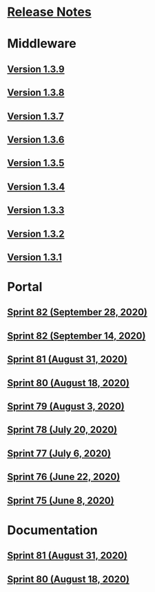 # [Release Notes](README.md)
# Middleware
## [Version 1.3.9](middleware/middleware-1.3.9.md)
## [Version 1.3.8](middleware/middleware-1.3.8.md)
## [Version 1.3.7](middleware/middleware-1.3.7.md)
## [Version 1.3.6](middleware/middleware-1.3.6.md)
## [Version 1.3.5](middleware/middleware-1.3.5.md)
## [Version 1.3.4](middleware/middleware-1.3.4.md)
## [Version 1.3.3](middleware/middleware-1.3.3.md)
## [Version 1.3.2](middleware/middleware-1.3.2.md)
## [Version 1.3.1](middleware/middleware-1.3.1.md)
# Portal
## [Sprint 82 (September 28, 2020)](portal/portal-sprint-83.md)
## [Sprint 82 (September 14, 2020)](portal/portal-sprint-82.md)
## [Sprint 81 (August 31, 2020)](portal/portal-sprint-81.md)
## [Sprint 80 (August 18, 2020)](portal/portal-sprint-80.md)
## [Sprint 79 (August 3, 2020)](portal/portal-sprint-79.md)
## [Sprint 78 (July 20, 2020)](portal/portal-sprint-78.md)
## [Sprint 77 (July 6, 2020)](portal/portal-sprint-77.md)
## [Sprint 76 (June 22, 2020)](portal/portal-sprint-76.md)
## [Sprint 75 (June 8, 2020)](portal/portal-sprint-75.md)
# Documentation
## [Sprint 81 (August 31, 2020)](documentation/market-de-sprint-81.md)
## [Sprint 80 (August 18, 2020)](documentation/sprint-80.md)
